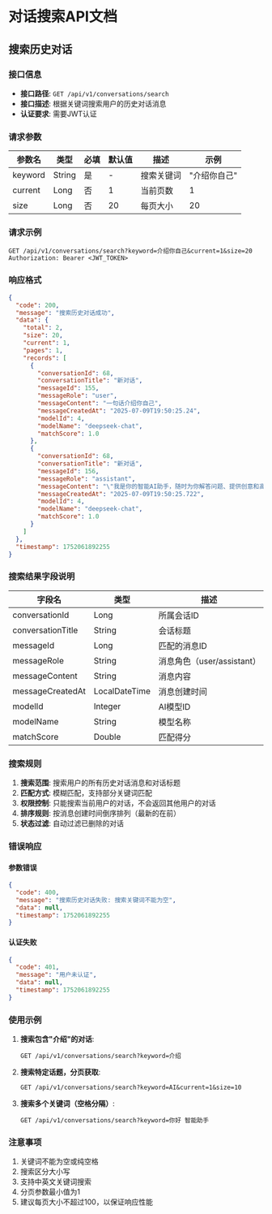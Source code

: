 # 对话搜索API文档

## 搜索历史对话

### 接口信息
- **接口路径**: `GET /api/v1/conversations/search`
- **接口描述**: 根据关键词搜索用户的历史对话消息
- **认证要求**: 需要JWT认证

### 请求参数

| 参数名 | 类型 | 必填 | 默认值 | 描述 | 示例 |
|--------|------|------|--------|------|------|
| keyword | String | 是 | - | 搜索关键词 | "介绍你自己" |
| current | Long | 否 | 1 | 当前页数 | 1 |
| size | Long | 否 | 20 | 每页大小 | 20 |

### 请求示例
```http
GET /api/v1/conversations/search?keyword=介绍你自己&current=1&size=20
Authorization: Bearer <JWT_TOKEN>
```

### 响应格式

```json
{
  "code": 200,
  "message": "搜索历史对话成功",
  "data": {
    "total": 2,
    "size": 20,
    "current": 1,
    "pages": 1,
    "records": [
      {
        "conversationId": 68,
        "conversationTitle": "新对话",
        "messageId": 155,
        "messageRole": "user",
        "messageContent": "一句话介绍你自己",
        "messageCreatedAt": "2025-07-09T19:50:25.24",
        "modelId": 4,
        "modelName": "deepseek-chat",
        "matchScore": 1.0
      },
      {
        "conversationId": 68,
        "conversationTitle": "新对话", 
        "messageId": 156,
        "messageRole": "assistant",
        "messageContent": "\"我是你的智能AI助手，随时为你解答问题、提供创意和高效支持！\"",
        "messageCreatedAt": "2025-07-09T19:50:25.722",
        "modelId": 4,
        "modelName": "deepseek-chat",
        "matchScore": 1.0
      }
    ]
  },
  "timestamp": 1752061892255
}
```

### 搜索结果字段说明

| 字段名 | 类型 | 描述 |
|--------|------|------|
| conversationId | Long | 所属会话ID |
| conversationTitle | String | 会话标题 |
| messageId | Long | 匹配的消息ID |
| messageRole | String | 消息角色（user/assistant） |
| messageContent | String | 消息内容 |
| messageCreatedAt | LocalDateTime | 消息创建时间 |
| modelId | Integer | AI模型ID |
| modelName | String | 模型名称 |
| matchScore | Double | 匹配得分 |

### 搜索规则

1. **搜索范围**: 搜索用户的所有历史对话消息和对话标题
2. **匹配方式**: 模糊匹配，支持部分关键词匹配
3. **权限控制**: 只能搜索当前用户的对话，不会返回其他用户的对话
4. **排序规则**: 按消息创建时间倒序排列（最新的在前）
5. **状态过滤**: 自动过滤已删除的对话

### 错误响应

#### 参数错误
```json
{
  "code": 400,
  "message": "搜索历史对话失败: 搜索关键词不能为空",
  "data": null,
  "timestamp": 1752061892255
}
```

#### 认证失败
```json
{
  "code": 401,
  "message": "用户未认证",
  "data": null,
  "timestamp": 1752061892255
}
```

### 使用示例

1. **搜索包含"介绍"的对话**:
   ```
   GET /api/v1/conversations/search?keyword=介绍
   ```

2. **搜索特定话题，分页获取**:
   ```
   GET /api/v1/conversations/search?keyword=AI&current=1&size=10
   ```

3. **搜索多个关键词（空格分隔）**:
   ```
   GET /api/v1/conversations/search?keyword=你好 智能助手
   ```

### 注意事项

1. 关键词不能为空或纯空格
2. 搜索区分大小写
3. 支持中英文关键词搜索
4. 分页参数最小值为1
5. 建议每页大小不超过100，以保证响应性能

